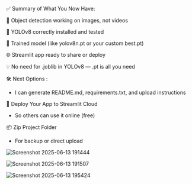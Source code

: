 ✅ Summary of What You Now Have:

📸 Object detection working on images, not videos

🚀 YOLOv8 correctly installed and tested

🧠 Trained model (like yolov8n.pt or your custom best.pt)

🌐 Streamlit app ready to share or deploy

💡 No need for .joblib in YOLOv8 — .pt is all you need


🛠 Next Options :


- I can generate README.md, requirements.txt, and upload instructions

🚀 Deploy Your App to Streamlit Cloud

- So others can use it online (free)

📦 Zip Project Folder

 -  For backup or direct upload



![Screenshot 2025-06-13 191444](https://github.com/user-attachments/assets/c3ef0f4a-60ff-4e00-bb24-ab349c6ba36e)

![Screenshot 2025-06-13 191507](https://github.com/user-attachments/assets/f7b856a2-2fc6-407f-9b97-28332da170f6)

![Screenshot 2025-06-13 195424](https://github.com/user-attachments/assets/d44c511b-a2f0-4f56-bc89-68ccbb0934d6)





